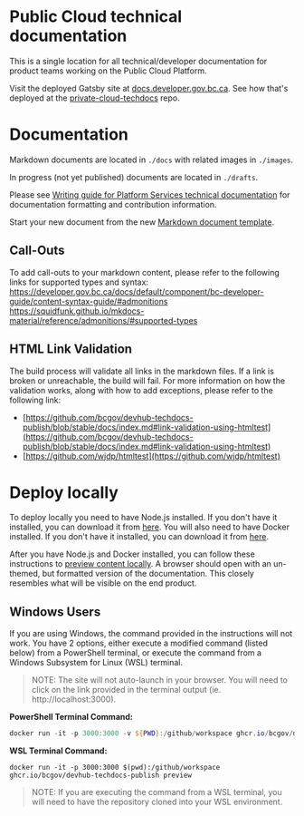 # Public Cloud technical documentation
This is a single location for all technical/developer documentation for product teams working on the Public Cloud Platform.

Visit the deployed Gatsby site at [docs.developer.gov.bc.ca](https://developer.gov.bc.ca/). See how that's deployed at the [private-cloud-techdocs](https://github.com/bcgov/platform-developer-docs/tree/07904f54dc36c33db156145945be6c00b62483d2) repo.

# Documentation
Markdown documents are located in `./docs` with related images in `./images`.

In progress (not yet published) documents are located in `./drafts`.

Please see [Writing guide for Platform Services technical documentation](https://github.com/bcgov/platform-developer-docs/blob/07904f54dc36c33db156145945be6c00b62483d2/tech-docs-writing-guide.md) for documentation formatting and contribution information.

Start your new document from the new [Markdown document template](/new-markdown-document-template.md).

## Call-Outs
To add call-outs to your markdown content, please refer to the following links for supported types and syntax:
https://developer.gov.bc.ca/docs/default/component/bc-developer-guide/content-syntax-guide/#admonitions
https://squidfunk.github.io/mkdocs-material/reference/admonitions/#supported-types

## HTML Link Validation
The build process will validate all links in the markdown files. If a link is broken or unreachable, the build will fail. For more information on how the validation works, along with how to add exceptions, please refer to the following link:
- [https://github.com/bcgov/devhub-techdocs-publish/blob/stable/docs/index.md#link-validation-using-htmltest](https://github.com/bcgov/devhub-techdocs-publish/blob/stable/docs/index.md#link-validation-using-htmltest)
- [https://github.com/wjdp/htmltest](https://github.com/wjdp/htmltest)

# Deploy locally
To deploy locally you need to have Node.js installed. If you don't have it installed, you can download it from [here](https://nodejs.org/en/download/). You will also need to have Docker installed. If you don't have it installed, you can download it from [here](https://www.docker.com/products/docker-desktop).

After you have Node.js and Docker installed, you can follow these instructions to [preview content locally](https://github.com/bcgov/devhub-techdocs-publish/blob/main/docs/index.md#how-to-use-the-docker-image-to-preview-content-locally). A browser should open with an un-themed, but formatted version of the documentation. This closely resembles what will be visible on the end product.

## Windows Users
If you are using Windows, the command provided in the instructions will not work. You have 2 options, either execute a modified command (listed below) from a PowerShell terminal, or execute the command from a Windows Subsystem for Linux (WSL) terminal.

> NOTE: The site will not auto-launch in your browser. You will need to click on the link provided in the terminal output (ie. http://localhost:3000).

**PowerShell Terminal Command:**
```powershell
docker run -it -p 3000:3000 -v ${PWD}:/github/workspace ghcr.io/bcgov/devhub-techdocs-publish preview
```

**WSL Terminal Command:**
```wls
docker run -it -p 3000:3000 $(pwd):/github/workspace ghcr.io/bcgov/devhub-techdocs-publish preview
```

> NOTE: If you are executing the command from a WSL terminal, you will need to have the repository cloned into your WSL environment.
